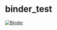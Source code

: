 # binder_test
[![Binder](https://mybinder.org/badge.svg)](https://mybinder.org/v2/gh/vnguyen01/binder_test/master)
